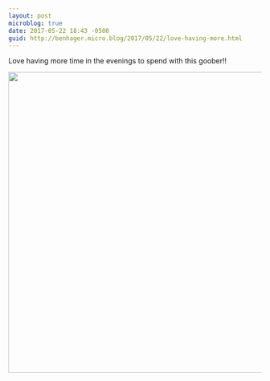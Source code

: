 ```yaml
---
layout: post
microblog: true
date: 2017-05-22 18:43 -0500
guid: http://benhager.micro.blog/2017/05/22/love-having-more.html
---
```

Love having more time in the evenings to spend with this goober!!

<img src="http://benhager.micro.blog/uploads/2017/05a37d76cf.jpg" width="600" height="600" style="height: auto" />
